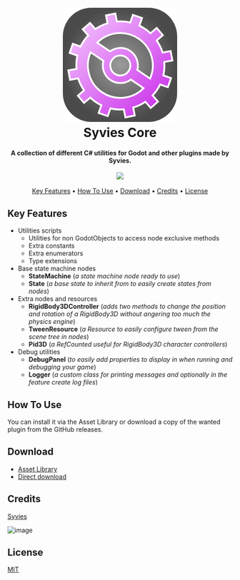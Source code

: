 
<h1 align="center">
  <br>
  <a href="https://github.com/Syvies/syvies-plugins/tree/syvies-core"><img src="https://raw.githubusercontent.com/Syvies/syvies-plugins/master/addons/syvies-core/syvies-core-icon.png" alt="Syvies Core" width="256"></a>
  <br>
  Syvies Core
  <br>
</h1>

<h4 align="center">A collection of different C# utilities for Godot and other plugins made by Syvies.</h4>

<p align="center">
  <a href="https://skillicons.dev">
    <img src="https://skillicons.dev/icons?i=godot,cs,github" />
  </a>
</p>

<p align="center">
  <a href="#key-features">Key Features</a> •
  <a href="#how-to-use">How To Use</a> •
  <a href="#download">Download</a> •
  <a href="#credits">Credits</a> •
  <a href="#license">License</a>
</p>

## Key Features

- Utilities scripts
  - Utilities for non GodotObjects to access node exclusive methods
  - Extra constants
  - Extra enumerators
  - Type extensions
- Base state machine nodes
  - **StateMachine** (*a state machine node ready to use*)
  - **State** (*a base state to inherit from to easily create states from nodes*)
- Extra nodes and resources
  - **RigidBody3DController** (*adds two methods to change the position and rotation of a RigidBody3D without angering too much the physics engine*)
  - **TweenResource** (*a Resource to easily configure tween from the scene tree in nodes*)
  - **Pid3D** (*a RefCounted useful for RigidBody3D character controllers*)
- Debug utilities
  - **DebugPanel** (*to easily add properties to display in when running and debugging your game*)
  - **Logger** (*a custom class for printing messages and optionally in the feature create log files*)

## How To Use

You can install it via the Asset Library or download a copy of the wanted plugin from the GitHub releases.

## Download

- [Asset Library](https://godotengine.org/asset-library/asset/16148)
- [Direct download](https://github.com/Syvies/syvies-plugins/archive/refs/tags/syvies-core-v0.1.0.zip)

## Credits

[Syvies](https://github.com/Syvies)

![image](https://github-profile-summary-cards.vercel.app/api/cards/profile-details?username=syvies&theme=tokyonight)

## License

[MIT](https://github.com/Syvies/syvies-plugins/blob/syvies-core/addons/syvies-core/LICENSE)
